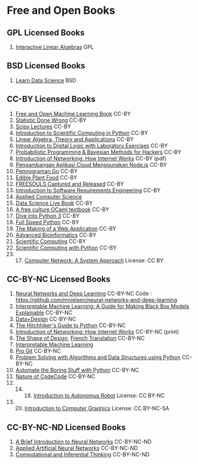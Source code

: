 # Free and Open Books

## GPL Licensed Books
1. [Interactive Linear Algebras](https://textbooks.math.gatech.edu/ila/index.html) GPL

## BSD Licensed Books
1. [Learn Data Science](https://github.com/nborwankar/LearnDataScience) BSD

## CC-BY Licensed Books
1. [Free and Open Machine Learning Book](https://freeandopenmachinelearning.readthedocs.io/en/latest/#) CC-BY
2. [Statistic Done Wrong](https://www.statisticsdonewrong.com/) CC-BY
3. [Scipy Lectures](http://scipy-lectures.org/) CC-BY
4. [Introduction to Scientific Computing in Python](https://github.com/jrjohansson/scientific-python-lectures) CC-BY
5. [Linear Algebra, Theory and Applications](https://www.textbookequity.org/linear-algebra-theory-and-applications/) CC-BY
6. [Introduction to Digital Logic with Laboratory Exercises](https://www.freetechbooks.com/introduction-to-digital-logic-with-laboratory-exercises-t1318.html) CC-BY
7. [Probabilistic Programming & Bayesian Methods for Hackers](http://camdavidsonpilon.github.io/Probabilistic-Programming-and-Bayesian-Methods-for-Hackers/) CC-BY
8. [Introduction of Networking: How Internet Works](http://www.net-intro.com/) CC-BY (pdf)
9. [Pengambangan Aplikasi Cloud Menggunakan Node.js](https://github.com/bpdp/buku-cloud-nodejs) CC-BY
3. [Pemrograman Go](https://github.com/wi-rg/buku--go-cloud) CC-BY
4. [Edible Plant Food](https://github.com/projeduc/edible-plants-book) CC-BY
5. [FREESOULS Captured and Released](https://github.com/freesouls-cc/freesouls.cc) CC-BY
6. [Introduction to Software Requirements Engineering](https://github.com/lunduniversity/reqeng-book) CC-BY
7. [Applied Computer Science](https://github.com/wjholden/Applied-Computer-Science)
6. [Data Science Live Book](https://github.com/pablo14/data-science-live-book) CC-BY
7. [A free culture OCaml textbook](https://ocaml-book.baturin.org/) CC-BY
8. [Dive Into Python 3](https://diveintopython3.net/) CC-BY
9. [Full Speed Python](https://github.com/joaoventura/full-speed-python/releases/) CC-BY
10. [The Making of a Web Application](https://odinuv.cz/) CC-BY
11. [Advanced Bioinformatics](https://github.com/ThorntonLab/ComputerSkills4GradStudents) CC-BY
12. [Scientific Computing](https://www.math.ust.hk/~machas/scientific-computing.pdf) CC-BY
13. [Scientific Computing with Python](https://github.com/jrjohansson/scientific-python-lectures) CC-BY
14. 17. [Computer Network: A System Approach](https://www.systemsapproach.org/book.html) License: CC BY


## CC-BY-NC Licensed Books
1. [Neural Networks and Deep Learning](http://neuralnetworksanddeeplearning.com/) CC-BY-NC
Code : https://github.com/mnielsen/neural-networks-and-deep-learning
2. [Interpretable Machine Learning: A Guide for Making Black Box Models Explainable](https://christophm.github.io/interpretable-ml-book/) CC-BY-NC
3. [Data+Design](https://github.com/infoactive/data-design/) CC-BY-NC
4. [The Hitchhiker's Guide to Python](https://docs.python-guide.org/) CC-BY-NC
5. [Introduction of Networking: How Internet Works](http://www.net-intro.com/) CC-BY-NC (print)
6. [The Shape of Design](https://shapeofdesignbook.com/), [French Translation](https://github.com/eric-brechemier/the-shape-of-design-french-translation) CC-BY-NC
7. [Interpretable Machine Learning](https://christophm.github.io/interpretable-ml-book/)
8. [Pro Git](https://git-scm.com/book/en/v2) CC-BY-NC
9. [Problem Solving with Algorithms and Data Structures using Python](https://runestone.academy/runestone/books/published/pythonds/index.html) CC-BY-NC
10. [Automate the Boring Stuff with Python](https://automatetheboringstuff.com/) CC-BY-NC
11. [Nature of Code](https://natureofcode.com/book/)[Code](https://github.com/nature-of-code) CC-BY-NC
12. 14. 18. [Introduction to Autonomus Robot](https://github.com/correll/Introduction-to-Autonomous-Robots) License: CC BY-NC
13. 20. [Introduction to Computer Graphics](http://math.hws.edu/graphicsbook/) License: CC BY-NC-SA

## CC-BY-NC-ND Licensed Books
1. [A Brief Introduction to Neural Networks](http://www.dkriesel.com/en/science/neural_networks) CC-BY-NC-ND
2. [Applied Artificial Neural Networks](https://www.mdpi.com/books/pdfview/book/236) CC-BY-NC-ND
3. [Computational and Inferential Thinking](https://www.inferentialthinking.com/chapters/intro) CC-BY-NC-ND
